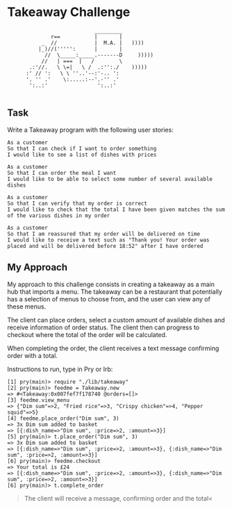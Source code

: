 Takeaway Challenge
==================
```
                            _________
              r==           |       |
           _  //            |  M.A. |   ))))
          |_)//(''''':      |       |
            //  \_____:_____.-------D     )))))
           //   | ===  |   /        \
       .:'//.   \ \=|   \ /  .:'':./    )))))
      :' // ':   \ \ ''..'--:'-.. ':
      '. '' .'    \:.....:--'.-'' .'
       ':..:'                ':..:'
 
 ```

Task
-----

Write a Takeaway program with the following user stories:

```
As a customer
So that I can check if I want to order something
I would like to see a list of dishes with prices

As a customer
So that I can order the meal I want
I would like to be able to select some number of several available dishes

As a customer
So that I can verify that my order is correct
I would like to check that the total I have been given matches the sum of the various dishes in my order

As a customer
So that I am reassured that my order will be delivered on time
I would like to receive a text such as "Thank you! Your order was placed and will be delivered before 18:52" after I have ordered
```
My Approach
-----------

My approach to this challenge consists in creating a takeaway as a main hub that imports a menu. The takeaway can be a restaurant that potentially has a selection of menus to choose from, and the user can view any of these menus.

The client can place orders, select a custom amount of available dishes and receive information of order status. The client then can progress to checkout where the total of the order will be calculated. 

When completing the order, the client receives a text message confirming order with a total. 

Instructions to run, type in Pry or Irb:  
  
```
[1] pry(main)> require "./lib/takeaway"
[2] pry(main)> feedme = Takeaway.new
=> #<Takeaway:0x007fef7f178740 @orders=[]>
[3] feedme.view_menu
=> {"Dim sum"=>2, "Fried rice"=>3, "Crispy chicken"=>4, "Pepper squid"=>5}
[4] feedme.place_order("Dim sum", 3)
=> 3x Dim sum added to basket
=> [{:dish_name=>"Dim sum", :price=>2, :amount=>3}]
[5] pry(main)> t.place_order("Dim sum", 3)
=> 3x Dim sum added to basket
=> [{:dish_name=>"Dim sum", :price=>2, :amount=>3}, {:dish_name=>"Dim sum", :price=>2, :amount=>3}]
[6] pry(main)> feedme.checkout
=> Your total is £24
=> [{:dish_name=>"Dim sum", :price=>2, :amount=>3}, {:dish_name=>"Dim sum", :price=>2, :amount=>3}]
[6] pry(main)> t.complete_order
```
>The client will receive a message, confirming order and the total<
